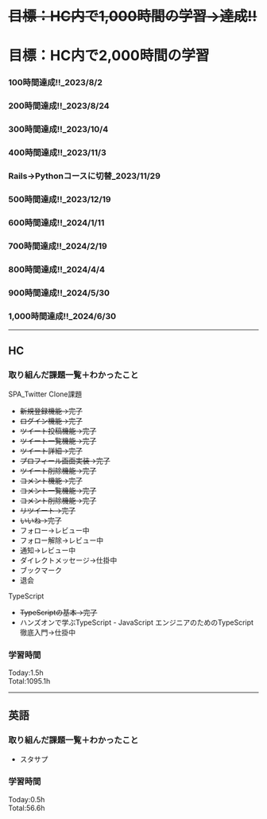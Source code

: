 # ~~目標：HC内で1,000時間の学習→達成!!~~
# 目標：HC内で2,000時間の学習
### 100時間達成!!_2023/8/2
### 200時間達成!!_2023/8/24
### 300時間達成!!_2023/10/4
### 400時間達成!!_2023/11/3
### Rails→Pythonコースに切替_2023/11/29
### 500時間達成!!_2023/12/19
### 600時間達成!!_2024/1/11
### 700時間達成!!_2024/2/19
### 800時間達成!!_2024/4/4
### 900時間達成!!_2024/5/30
### 1,000時間達成!!_2024/6/30

------------------------------------------
## HC
### 取り組んだ課題一覧＋わかったこと
SPA_Twitter Clone課題
- ~~新規登録機能→完了~~
- ~~ログイン機能→完了~~
- ~~ツイート投稿機能→完了~~
- ~~ツイート一覧機能→完了~~
- ~~ツイート詳細→完了~~
- ~~プロフィール画面実装→完了~~
- ~~ツイート削除機能→完了~~
- ~~コメント機能→完了~~
- ~~コメント一覧機能→完了~~
- ~~コメント削除機能→完了~~
- ~~リツイート→完了~~
- ~~いいね→完了~~
- フォロー→レビュー中
- フォロー解除→レビュー中
- 通知→レビュー中
- ダイレクトメッセージ→仕掛中
- ブックマーク
- 退会

TypeScript
- ~~TypeScriptの基本→完了~~
- ハンズオンで学ぶTypeScript - JavaScript エンジニアのためのTypeScript徹底入門→仕掛中

### 学習時間
Today:1.5h<br>
Total:1095.1h

------------------------------------------
## 英語
### 取り組んだ課題一覧＋わかったこと
- スタサプ

### 学習時間
Today:0.5h<br>
Total:56.6h